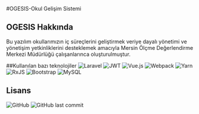 #OGESIS-Okul Gelişim Sistemi

## OGESIS Hakkında

Bu yazılım okullarımızın iç süreçlerini geliştirmek veriye dayalı yönetimi 
ve yönetişim yetkinliklerini desteklemek amacıyla Mersin Ölçme Değerlendirme Merkezi Müdürlüğü
çalışanlarınca oluşturulmuştur.

##Kullanılan bazı teknolojiler
![Laravel](https://img.shields.io/badge/laravel-%23FF2D20.svg?style=for-the-badge&logo=laravel&logoColor=white)
![JWT](https://img.shields.io/badge/JWT-black?style=for-the-badge&logo=JSON%20web%20tokens)
![Vue.js](https://img.shields.io/badge/vuejs-%2335495e.svg?style=for-the-badge&logo=vuedotjs&logoColor=%234FC08D)
![Webpack](https://img.shields.io/badge/webpack-%238DD6F9.svg?style=for-the-badge&logo=webpack&logoColor=black)
![Yarn](https://img.shields.io/badge/yarn-%232C8EBB.svg?style=for-the-badge&logo=yarn&logoColor=white)
![RxJS](https://img.shields.io/badge/rxjs-%23B7178C.svg?style=for-the-badge&logo=reactivex&logoColor=white)
![Bootstrap](https://img.shields.io/badge/bootstrap-%23563D7C.svg?style=for-the-badge&logo=bootstrap&logoColor=white)
![MySQL](https://img.shields.io/badge/mysql-%2300f.svg?style=for-the-badge&logo=mysql&logoColor=white)

## Lisans
![GitHub](https://img.shields.io/github/license/MersinODM/OGESIS?color=%2330D5C8&logo=apache)
![GitHub last commit](https://img.shields.io/github/last-commit/MersinODM/OGESIS)